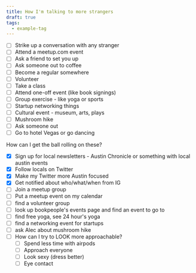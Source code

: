 ```yaml
---
title: How I'm talking to more strangers
draft: true
tags:
  - example-tag
---
```

- [ ] Strike up a conversation with any stranger
- [ ] Attend a meetup.com event
- [ ] Ask a friend to set you up 
- [ ] Ask someone out to coffee
- [ ] Become a regular somewhere 
- [ ] Volunteer
- [ ] Take a class
- [ ] Attend one-off event (like book signings)
- [ ] Group exercise - like yoga or sports
- [ ] Startup networking things
- [ ] Cultural event - museum, arts, plays
- [ ] Mushroom hike
- [ ] Ask someone out
- [ ] Go to hotel Vegas or go dancing

How can I get the ball rolling on these?
- [x] Sign up for local newsletters - Austin Chronicle or something with local austin events
- [x] Follow locals on Twitter
- [x] Make my Twitter more Austin focused
- [x] Get notified about who/what/when from IG
- [ ] Join a meetup group
- [ ] Put a meetup event on my calendar
- [ ] find a volunteer group
- [ ] look up bookpeople's events page and find an event to go to
- [ ] find free yoga, see 24 hour's yoga
- [ ] find a networking event for startups
- [ ] ask Alec about mushroom hike
- [ ] How can I try to LOOK more approachable?
	- [ ] Spend less time with airpods
	- [ ] Approach everyone
	- [ ] Look sexy (dress better)
	- [ ] Eye contact